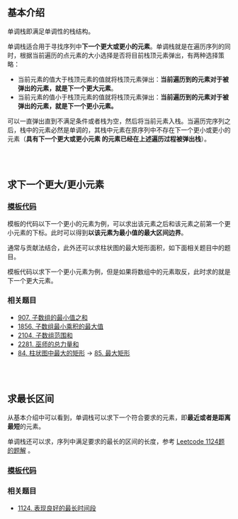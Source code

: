 ## 基本介绍

单调栈即满足单调性的栈结构。

单调栈适合用于寻找序列中**下一个更大或更小的元素**。单调栈就是在遍历序列的同时，根据当前遍历的点元素的大小选择是否将目前栈顶元素弹出，有两种选择策略：

- 当前元素的值大于栈顶元素的值就将栈顶元素弹出：**当前遍历到的元素对于被弹出的元素，就是下一个更大元素**。
- 当前元素的值小于栈顶元素的值就将栈顶元素弹出：**当前遍历到的元素对于被弹出的元素，就是下一个更小元素。**

可以一直弹出直到不满足条件或者栈为空，然后将当前元素入栈。当遍历完序列之后，栈中的元素必然是单调的，其栈中元素在原序列中不存在下一个更小或更小的元素（**具有下一个更大或更小元素 的元素已经在上述遍历过程被弹出栈**）。

<br/><br/>

## 求下一个更大/更小元素

### [模板代码](./Monotonic_Stack.cpp)

模板的代码以下一个更小的元素为例，可以求出该元素之后和该元素之前第一个更小元素的下标。此时可以得到**以该元素为最小值的最大区间边界**。

通常与贡献法结合，此外还可以求柱状图的最大矩形面积，如下面相关题目中的题目。

模板代码以求下一个更小元素为例，但是如果将数组中的元素取反，此时求的就是下一个更大元素。

### 相关题目

- [907. 子数组的最小值之和](https://leetcode.cn/problems/sum-of-subarray-minimums/)
- [1856. 子数组最小乘积的最大值](https://leetcode.cn/problems/maximum-subarray-min-product/)
- [2104. 子数组范围和](https://leetcode.cn/problems/sum-of-subarray-ranges/)
- [2281. 巫师的总力量和](https://leetcode.cn/problems/sum-of-total-strength-of-wizards/)
- [84. 柱状图中最大的矩形](https://leetcode.cn/problems/largest-rectangle-in-histogram/)  ->  [85. 最大矩形](https://leetcode.cn/problems/maximal-rectangle/)

<br/><br/>

## 求最长区间

从基本介绍中可以看到，单调栈可以求下一个符合要求的元素，即**最近或者是距离最短**的元素。

单调栈还可以求，序列中满足要求的最长的区间的长度，参考 [Leetcode 1124题 的题解](https://leetcode.cn/problems/longest-well-performing-interval/solutions/2110211/liang-chong-zuo-fa-liang-zhang-tu-miao-d-hysl/) 。

### [模板代码](./Find_Longest_Interval.cpp)

### 相关题目

- [1124. 表现良好的最长时间段](https://leetcode.cn/problems/longest-well-performing-interval/)
